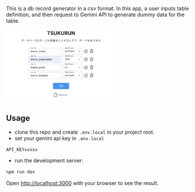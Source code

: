 This is a db record generator in a csv format.
In this app, a user inputs table definition, and then request to Gemini API to generate dummy data for the table.

<img src="screenshot.png" width="300">

## Usage

- clone this repo and create `.env.local` in your project root.
- set your gemini api key in `.env.local`

```
API_KEY=xxxx
```

- run the development server:

```bash
npm run dev
```

Open [http://localhost:3000](http://localhost:3000) with your browser to see the result.
